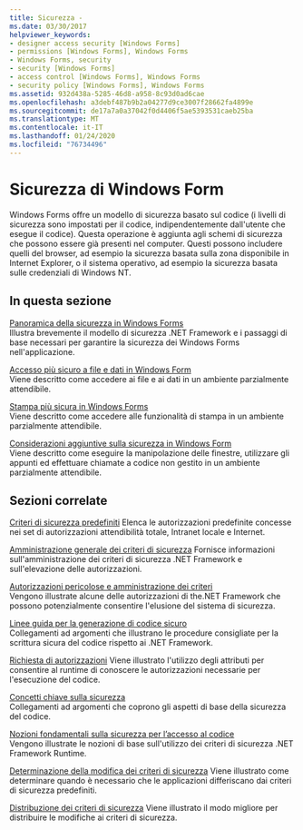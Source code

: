 ```yaml
---
title: Sicurezza -
ms.date: 03/30/2017
helpviewer_keywords:
- designer access security [Windows Forms]
- permissions [Windows Forms], Windows Forms
- Windows Forms, security
- security [Windows Forms]
- access control [Windows Forms], Windows Forms
- security policy [Windows Forms], Windows Forms
ms.assetid: 932d438a-5285-46d8-a958-8c93d0ad6cae
ms.openlocfilehash: a3debf487b9b2a04277d9ce3007f28662fa4899e
ms.sourcegitcommit: de17a7a0a37042f0d4406f5ae5393531caeb25ba
ms.translationtype: MT
ms.contentlocale: it-IT
ms.lasthandoff: 01/24/2020
ms.locfileid: "76734496"
---
```

# <a name="windows-forms-security"></a>Sicurezza di Windows Form
Windows Forms offre un modello di sicurezza basato sul codice (i livelli di sicurezza sono impostati per il codice, indipendentemente dall'utente che esegue il codice). Questa operazione è aggiunta agli schemi di sicurezza che possono essere già presenti nel computer. Questi possono includere quelli del browser, ad esempio la sicurezza basata sulla zona disponibile in Internet Explorer, o il sistema operativo, ad esempio la sicurezza basata sulle credenziali di Windows NT.  
  
## <a name="in-this-section"></a>In questa sezione  
 [Panoramica della sicurezza in Windows Forms](security-in-windows-forms-overview.md)  
 Illustra brevemente il modello di sicurezza .NET Framework e i passaggi di base necessari per garantire la sicurezza dei Windows Forms nell'applicazione.  
  
 [Accesso più sicuro a file e dati in Windows Form](more-secure-file-and-data-access-in-windows-forms.md)  
 Viene descritto come accedere ai file e ai dati in un ambiente parzialmente attendibile.  
  
 [Stampa più sicura in Windows Forms](more-secure-printing-in-windows-forms.md)  
 Viene descritto come accedere alle funzionalità di stampa in un ambiente parzialmente attendibile.  
  
 [Considerazioni aggiuntive sulla sicurezza in Windows Form](additional-security-considerations-in-windows-forms.md)  
 Viene descritto come eseguire la manipolazione delle finestre, utilizzare gli appunti ed effettuare chiamate a codice non gestito in un ambiente parzialmente attendibile.  
  
## <a name="related-sections"></a>Sezioni correlate  
 [Criteri di sicurezza predefiniti](https://docs.microsoft.com/previous-versions/dotnet/netframework-4.0/03kwzyfc(v=vs.100))  
 Elenca le autorizzazioni predefinite concesse nei set di autorizzazioni attendibilità totale, Intranet locale e Internet.  
  
 [Amministrazione generale dei criteri di sicurezza](https://docs.microsoft.com/previous-versions/dotnet/netframework-4.0/ed5htz45(v=vs.100))  
 Fornisce informazioni sull'amministrazione dei criteri di sicurezza .NET Framework e sull'elevazione delle autorizzazioni.  
  
 [Autorizzazioni pericolose e amministrazione dei criteri](../misc/dangerous-permissions-and-policy-administration.md)  
 Vengono illustrate alcune delle autorizzazioni di the.NET Framework che possono potenzialmente consentire l'elusione del sistema di sicurezza.  
  
 [Linee guida per la generazione di codice sicuro](../../standard/security/secure-coding-guidelines.md)  
 Collegamenti ad argomenti che illustrano le procedure consigliate per la scrittura sicura del codice rispetto ai .NET Framework.  
  
 [Richiesta di autorizzazioni](https://docs.microsoft.com/previous-versions/dotnet/netframework-4.0/yd267cce(v=vs.100))  
 Viene illustrato l'utilizzo degli attributi per consentire al runtime di conoscere le autorizzazioni necessarie per l'esecuzione del codice.  
  
 [Concetti chiave sulla sicurezza](../../standard/security/key-security-concepts.md)  
 Collegamenti ad argomenti che coprono gli aspetti di base della sicurezza del codice.  
  
 [Nozioni fondamentali sulla sicurezza per l’accesso al codice](../misc/code-access-security-basics.md)  
 Vengono illustrate le nozioni di base sull'utilizzo dei criteri di sicurezza .NET Framework Runtime.  
  
 [Determinazione della modifica dei criteri di sicurezza](https://docs.microsoft.com/previous-versions/dotnet/netframework-4.0/xky659fc(v=vs.100))  
 Viene illustrato come determinare quando è necessario che le applicazioni differiscano dai criteri di sicurezza predefiniti.  
  
 [Distribuzione dei criteri di sicurezza](https://docs.microsoft.com/previous-versions/dotnet/netframework-4.0/13wcxx6y(v=vs.100))  
 Viene illustrato il modo migliore per distribuire le modifiche ai criteri di sicurezza.
